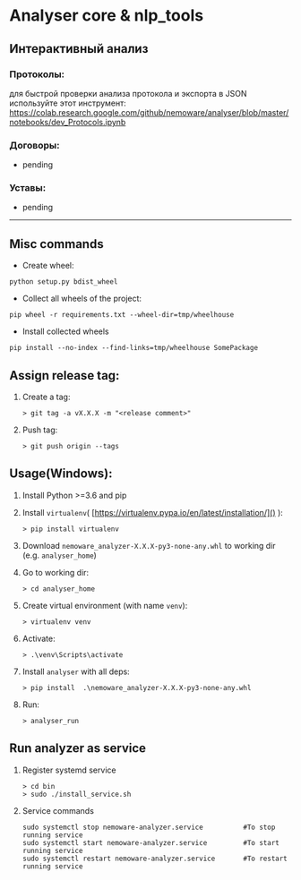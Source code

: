 # Analyser core & nlp_tools

## Интерактивный анализ
### Протоколы:
для быстрой проверки анализа протокола и экспорта в JSON используйте этот инструмент:
https://colab.research.google.com/github/nemoware/analyser/blob/master/notebooks/dev_Protocols.ipynb

### Договоры:
 - pending
 
### Уставы:
 - pending

___
## Misc commands
- Create wheel: 
```
python setup.py bdist_wheel 
```
- Collect all wheels of the project: 
```
pip wheel -r requirements.txt --wheel-dir=tmp/wheelhouse
```
- Install collected wheels 
``` 
pip install --no-index --find-links=tmp/wheelhouse SomePackage 
```

## Assign release tag:
1. Create a tag:
    ```                     
    > git tag -a vX.X.X -m "<release comment>"
    ```
1. Push tag:
    ```                     
    > git push origin --tags
    ```

## Usage(Windows):
1. Install Python >=3.6 and pip
1. Install ```virtualenv```( [https://virtualenv.pypa.io/en/latest/installation/]() ):
    ```
    > pip install virtualenv
    ```
1. Download ``` nemoware_analyzer-X.X.X-py3-none-any.whl ``` to working dir (e.g. ```analyser_home```)     
1. Go to working dir:
    ```
    > cd analyser_home
    ```
1. Create virtual environment (with name ```venv```):
    ```
    > virtualenv venv
    ```
1. Activate:
    ``` 
    > .\venv\Scripts\activate
    ```
1. Install ```analyser``` with all deps:
    ```
    > pip install  .\nemoware_analyzer-X.X.X-py3-none-any.whl    
    ```
1. Run:

    ```
    > analyser_run
    ```


## Run analyzer as service
1. Register systemd service
    ```
    > cd bin 
    > sudo ./install_service.sh 
    ```
1. Service commands
    ```
    sudo systemctl stop nemoware-analyzer.service          #To stop running service 
    sudo systemctl start nemoware-analyzer.service         #To start running service 
    sudo systemctl restart nemoware-analyzer.service       #To restart running service 
    ```

